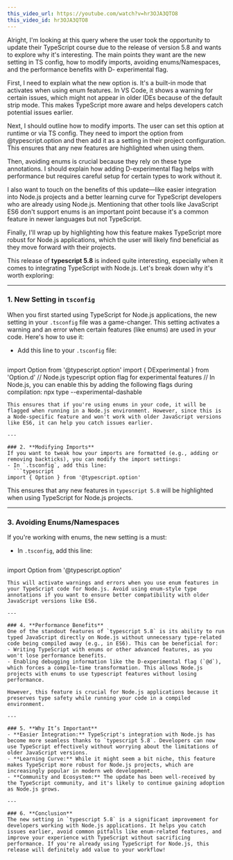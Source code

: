 ```yaml
---
this_video_url: https://youtube.com/watch?v=hr3OJA3QTO8
this_video_id: hr3OJA3QTO8
---
```

<think>
Alright, I'm looking at this query where the user took the opportunity to update their TypeScript course due to the release of version 5.8 and wants to explore why it's interesting. The main points they want are the new setting in TS config, how to modify imports, avoiding enums/Namespaces, and the performance benefits with D- experimental flag.

First, I need to explain what the new option is. It's a built-in mode that activates when using enum features. In VS Code, it shows a warning for certain issues, which might not appear in older IDEs because of the default strip mode. This makes TypeScript more aware and helps developers catch potential issues earlier.

Next, I should outline how to modify imports. The user can set this option at runtime or via TS config. They need to import the option from @typescript.option and then add it as a setting in their project configuration. This ensures that any new features are highlighted when using them.

Then, avoiding enums is crucial because they rely on these type annotations. I should explain how adding D-experimental flag helps with performance but requires careful setup for certain types to work without it.

I also want to touch on the benefits of this update—like easier integration into Node.js projects and a better learning curve for TypeScript developers who are already using Node.js. Mentioning that other tools like JavaScript ES6 don't support enums is an important point because it's a common feature in newer languages but not TypeScript.

Finally, I'll wrap up by highlighting how this feature makes TypeScript more robust for Node.js applications, which the user will likely find beneficial as they move forward with their projects.
</think>

This release of **typescript 5.8** is indeed quite interesting, especially when it comes to integrating TypeScript with Node.js. Let's break down why it's worth exploring:

---

### 1. **New Setting in `tsconfig`**
When you first started using TypeScript for Node.js applications, the new setting in your `.tsconfig` file was a game-changer. This setting activates a warning and an error when certain features (like enums) are used in your code. Here's how to use it:
- Add this line to your `.tsconfig` file:
  ```typescript
import Option from '@typescript.option'
import { DExperimental } from 'Option.d' // Node.js typescript option flag for experimental features
// In Node.js, you can enable this by adding the following flags during compilation:
npx type --experimental-dashable
```
This ensures that if you're using enums in your code, it will be flagged when running in a Node.js environment. However, since this is a Node-specific feature and won't work with older JavaScript versions like ES6, it can help you catch issues earlier.

---

### 2. **Modifying Imports**
If you want to tweak how your imports are formatted (e.g., adding or removing backticks), you can modify the import settings:
- In `.tsconfig`, add this line:
  ```typescript
import { Option } from '@typescript.option'
```
This ensures that any new features in `typescript 5.8` will be highlighted when using TypeScript for Node.js projects.

---

### 3. **Avoiding Enums/Namespaces**
If you're working with enums, the new setting is a must:
- In `.tsconfig`, add this line:
  ```typescript
import Option from '@typescript.option'
```
This will activate warnings and errors when you use enum features in your TypeScript code for Node.js. Avoid using enum-style type annotations if you want to ensure better compatibility with older JavaScript versions like ES6.

---

### 4. **Performance Benefits**
One of the standout features of `typescript 5.8` is its ability to run typed JavaScript directly on Node.js without unnecessary type-related code being compiled away (e.g., in ES6). This can be beneficial for:
- Writing TypeScript with enums or other advanced features, as you won't lose performance benefits.
- Enabling debugging information like the D-experimental flag (`@d`), which forces a compile-time transformation. This allows Node.js projects with enums to use typescript features without losing performance.

However, this feature is crucial for Node.js applications because it preserves type safety while running your code in a compiled environment.

---

### 5. **Why It’s Important**
- **Easier Integration:** TypeScript's integration with Node.js has become more seamless thanks to `typescript 5.8`. Developers can now use TypeScript effectively without worrying about the limitations of older JavaScript versions.
- **Learning Curve:** While it might seem a bit niche, this feature makes TypeScript more robust for Node.js projects, which are increasingly popular in modern web development.
- **Community and Ecosystem:** The update has been well-received by the TypeScript community, and it's likely to continue gaining adoption as Node.js grows.

---

### 6. **Conclusion**
The new setting in `typescript 5.8` is a significant improvement for developers working with Node.js applications. It helps you catch issues earlier, avoid common pitfalls like enum-related features, and improve your experience with TypeScript without sacrificing performance. If you're already using TypeScript for Node.js, this release will definitely add value to your workflow!
